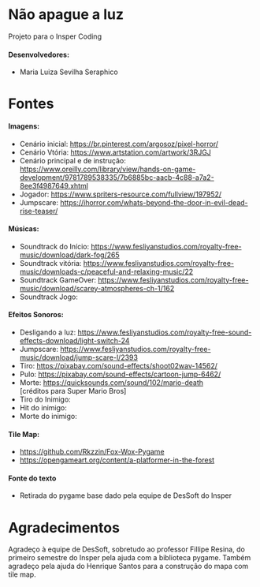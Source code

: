 # Não apague a luz
Projeto para o Insper Coding
#### Desenvolvedores:
- Maria Luiza Sevilha Seraphico

# Fontes
#### Imagens:
- Cenário inicial: https://br.pinterest.com/argosoz/pixel-horror/
- Cenário Vtória: https://www.artstation.com/artwork/3RJGJ 
- Cenário principal e de instrução: https://www.oreilly.com/library/view/hands-on-game-development/9781789538335/7b6885bc-aacb-4c88-a7a2-8ee3f4987649.xhtml 
- Jogador: https://www.spriters-resource.com/fullview/197952/ 
- Jumpscare: https://ihorror.com/whats-beyond-the-door-in-evil-dead-rise-teaser/

#### Músicas:
- Soundtrack do Início: https://www.fesliyanstudios.com/royalty-free-music/download/dark-fog/265 
- Soundtrack vitória: https://www.fesliyanstudios.com/royalty-free-music/downloads-c/peaceful-and-relaxing-music/22 
- Soundtrack GameOver: https://www.fesliyanstudios.com/royalty-free-music/download/scarey-atmospheres-ch-1/162 
- Soundtrack Jogo:

#### Efeitos Sonoros:
- Desligando a luz: https://www.fesliyanstudios.com/royalty-free-sound-effects-download/light-switch-24 
- Jumpscare: https://www.fesliyanstudios.com/royalty-free-music/download/jump-scare-l/2393 
- Tiro: https://pixabay.com/sound-effects/shoot02wav-14562/ 
- Pulo: https://pixabay.com/sound-effects/cartoon-jump-6462/ 
- Morte: https://quicksounds.com/sound/102/mario-death          
[créditos para Super Mario Bros]
- Tiro do Inimigo: 
- Hit do inimigo: 
- Morte do inimigo: 

#### Tile Map:
- https://github.com/Rkzzin/Fox-Wox-Pygame 
- https://opengameart.org/content/a-platformer-in-the-forest 

#### Fonte do texto
- Retirada do pygame base dado pela equipe de DesSoft do Insper

# Agradecimentos
Agradeço à equipe de DesSoft, sobretudo ao professor Fillipe Resina, do primeiro semestre do Insper pela ajuda com a biblioteca pygame. Também agradeço pela ajuda do Henrique Santos para a construção do mapa com tile map. 